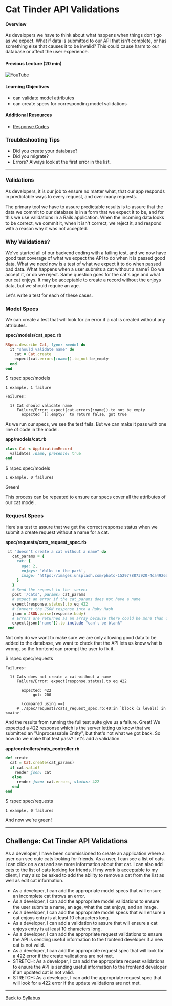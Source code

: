 # Cat Tinder API Validations

#### Overview
As developers we have to think about what happens when things don't go as we expect. What if data is submitted to our API that isn't complete, or has something else that causes it to be invalid? This could cause harm to our database or affect the user experience.

#### Previous Lecture (20 min)
[![YouTube](http://img.youtube.com/vi/1iZzGLm9LmE/0.jpg)](https://www.youtube.com/watch?v=1iZzGLm9LmE)

#### Learning Objectives
- can validate model attributes
- can create specs for corresponding model validations

#### Additional Resources
- [Response Codes](https://en.wikipedia.org/wiki/List_of_HTTP_status_codes)

### Troubleshooting Tips
- Did you create your database?
- Did you migrate?
- Errors? Always look at the first error in the list.

---
### Validations
As developers, it is our job to ensure no matter what, that our app responds in predictable ways to every request, and over many requests.

The primary tool we have to assure predictable results is to assure that the data we commit to our database is in a form that we expect it to be, and for this we use validations in a Rails application. When the incoming data looks to be correct, we commit it, when it isn't correct, we reject it, and respond with a reason why it was not accepted.

### Why Validations?
We've started all of our backend coding with a failing test, and we now have good test coverage of what we expect the API to do when it is passed good data. What we need now is a test of what we expect it to do when passed bad data. What happens when a user submits a cat without a name? Do we accept it, or do we reject. Same question goes for the cat's age and what our cat enjoys. It may be acceptable to create a record without the enjoys data, but we should require an age.

Let's write a test for each of these cases.

### Model Specs
We can create a test that will look for an error if a cat is created without any attributes.

**spec/models/cat_spec.rb**
```ruby
RSpec.describe Cat, type: :model do
  it "should validate name" do
    cat = Cat.create
    expect(cat.errors[:name]).to_not be_empty
  end
end
```
$ rspec spec/models

```
1 example, 1 failure

Failures:

  1) Cat should validate name
     Failure/Error: expect(cat.errors[:name]).to_not be_empty
       expected `[].empty?` to return false, got true
```

As we run our specs, we see the test fails. But we can make it pass with one line of code in the model.

**app/models/cat.rb**
```ruby
class Cat < ApplicationRecord
  validates :name, presence: true
end
```
$ rspec spec/models
```
1 example, 0 failures
```
Green!

This process can be repeated to ensure our specs cover all the attributes of our cat model.

### Request Specs
Here's a test to assure that we get the correct response status when we submit a create request without a name for a cat.

**spec/requests/cats_request_spec.rb**
```ruby
 it "doesn't create a cat without a name" do
   cat_params = {
     cat: {
       age: 2,
       enjoys: 'Walks in the park',
       image: 'https://images.unsplash.com/photo-1529778873920-4da4926a72c2?ixlib=rb-1.2.1&ixid=MnwxMjA3fDB8MHxwaG90by1wYWdlfHx8fGVufDB8fHx8&auto=format&fit=crop&w=1036&q=80'
     }
   }
   # Send the request to the  server
   post '/cats', params: cat_params
   # expect an error if the cat_params does not have a name
   expect(response.status).to eq 422
   # Convert the JSON response into a Ruby Hash
   json = JSON.parse(response.body)
   # Errors are returned as an array because there could be more than one, if there are more than one validation failures on an attribute.
   expect(json['name']).to include "can't be blank"
 end
```

Not only do we want to make sure we are only allowing good data to be added to the database, we want to check that the API lets us know what is wrong, so the frontend can prompt the user to fix it.

$ rspec spec/requests
```
Failures:

  1) Cats does not create a cat without a name
     Failure/Error: expect(response.status).to eq 422

       expected: 422
            got: 200

       (compared using ==)
     # ./spec/requests/cats_request_spec.rb:40:in `block (2 levels) in <main>'
```
And the results from running the full test suite give us a failure. Great! We expected a 422 response which is the server letting us know that we submitted an "Unprocessable Entity", but that's not what we got back. So how do we make that test pass? Let's add a validation.

**app/controllers/cats_controller.rb**
```ruby
def create
  cat = Cat.create(cat_params)
  if cat.valid?
    render json: cat
   else
     render json: cat.errors, status: 422
   end
end
```

$ rspec spec/requests
```
1 example, 0 failures
```

And now we're green!

---

## Challenge: Cat Tinder API Validations
As a developer, I have been commissioned to create an application where a user can see cute cats looking for friends. As a user, I can see a list of cats. I can click on a cat and see more information about that cat. I can also add cats to the list of cats looking for friends. If my work is acceptable to my client, I may also be asked to add the ability to remove a cat from the list as well as edit cat information.

- As a developer, I can add the appropriate model specs that will ensure an incomplete cat throws an error.
- As a developer, I can add the appropriate model validations to ensure the user submits a name, an age, what the cat enjoys, and an image.
- As a developer, I can add the appropriate model specs that will ensure a cat enjoys entry is at least 10 characters long.
- As a developer, I can add a validation to assure that will ensure a cat enjoys entry is at least 10 characters long.
- As a developer, I can add the appropriate request validations to ensure the API is sending useful information to the frontend developer if a new cat is not valid.
- As a developer, I can add the appropriate request spec that will look for a 422 error if the create validations are not met.
- STRETCH: As a developer, I can add the appropriate request validations to ensure the API is sending useful information to the frontend developer if an updated cat is not valid.
- STRETCH: As a developer, I can add the appropriate request spec that will look for a 422 error if the update validations are not met.

---
[Back to Syllabus](../../README.md#cat-tinder-backend)
